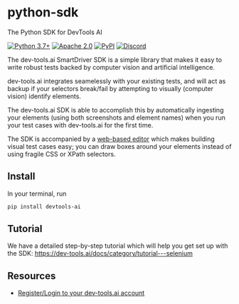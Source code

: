 # python-sdk
The Python SDK for DevTools AI


[![Python 3.7+](https://img.shields.io/badge/python-3.7%2B-blue)](https://www.python.org)
[![Apache 2.0](https://img.shields.io/badge/Apache-2.0-blue)](https://www.apache.org/licenses/LICENSE-2.0)
[![PyPI](https://img.shields.io/pypi/v/dev-tools-ai-selenium)](https://pypi.org/project/dev-tools-ai-selenium/)
[![Discord](https://img.shields.io/discord/853669216880295946?&logo=discord)](https://sdk.dev-tools.ai/discord)

The dev-tools.ai SmartDriver SDK is a simple library that makes it easy to write robust tests backed by computer vision and artificial intelligence.

dev-tools.ai integrates seamelessly with your existing tests, and will act as backup if your selectors break/fail by attempting to visually (computer vision) identify elements.

The dev-tools.ai SDK is able to accomplish this by automatically ingesting your elements (using both screenshots and element names) when you run your test cases with dev-tools.ai for the first time. 

The SDK is accompanied by a [web-based editor](https://sdk.dev-tools.ai/) which makes building visual test cases easy; you can draw boxes around your elements instead of using fragile CSS or XPath selectors.

## Install
In your terminal, run

```bash
pip install devtools-ai
```
## Tutorial
We have a detailed step-by-step tutorial which will help you get set up with the SDK: https://dev-tools.ai/docs/category/tutorial---selenium

## Resources
* [Register/Login to your dev-tools.ai account](https://smartdriver.dev-tools.ai/login)
